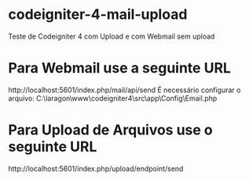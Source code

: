 # codeigniter-4-mail-upload
Teste de Codeigniter 4 com Upload e com Webmail sem upload

# Para Webmail use a seguinte URL
http://localhost:5601/index.php/mail/api/send
É necessário configurar o arquivo: C:\laragon\www\codeigniter4\src\app\Config\Email.php

# Para Upload de Arquivos use o seguinte URL
http://localhost:5601/index.php/upload/endpoint/send
